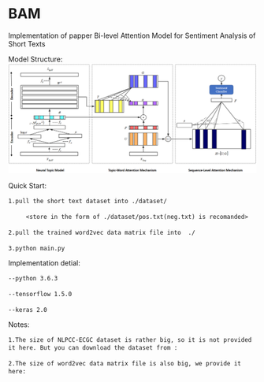 # BAM
Implementation of papper Bi-level Attention Model for Sentiment Analysis of Short Texts

Model Structure:
![image](https://github.com/Alex-sanda/bam/blob/master/images/BAM.png)

Quick Start:

    1.pull the short text dataset into ./dataset/
  
         <store in the form of ./dataset/pos.txt(neg.txt) is recomanded>
         
    2.pull the trained word2vec data matrix file into  ./
  
    3.python main.py 
 
 Implementation detial:
 
    --python 3.6.3
 
    --tensorflow 1.5.0
 
    --keras 2.0
 
 
 
 Notes:
    
    1.The size of NLPCC-ECGC dataset is rather big, so it is not provided it here. But you can download the dataset from :
    
    2.The size of word2vec data matrix file is also big, we provide it here:
